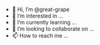 - 👋 Hi, I’m @great-grape
- 👀 I’m interested in ...
- 🌱 I’m currently learning ...
- 💞️ I’m looking to collaborate on ...
- 📫 How to reach me ...

<!---
great-grape/great-grape is a ✨ special ✨ repository because its `README.md` (this file) appears on your GitHub profile.
You can click the Preview link to take a look at your changes
--->
